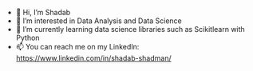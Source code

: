 - 👋 Hi, I’m Shadab
- 👀 I’m interested in Data Analysis and Data Science
- 🌱 I’m currently learning data science libraries such as Scikitlearn with Python
- 📫 You can reach me on my LinkedIn: https://www.linkedin.com/in/shadab-shadman/

<!---
ShadabShadman/ShadabShadman is a ✨ special ✨ repository because its `README.md` (this file) appears on your GitHub profile.
You can click the Preview link to take a look at your changes.
--->

